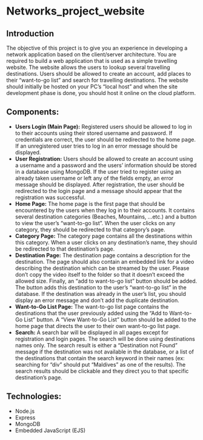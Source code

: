# Networks_project_website
## Introduction
The objective of this project is to give you an experience in developing a network application based on
the client/server architecture. You are required to build a web application that is used as a simple
travelling website. The website allows the users to lookup several travelling destinations. Users should
be allowed to create an account, add places to their “want-to-go list” and search for travelling
destinations. The website should initially be hosted on your PC’s “local host” and when the site
development phase is done, you should host it online on the cloud platform.
## Components:
* **Users Login (Main Page):**
Registered users should be allowed to log in to their accounts using their stored username and
password. If credentials are correct, the user should be redirected to the home page. If an
unregistered user tries to log in an error message should be displayed.
* **User Registration:**
Users should be allowed to create an account using a username and a password and the users’
information should be stored in a database using MongoDB. If the user tried to register using an
already taken username or left any of the fields empty, an error message should be displayed. After
registration, the user should be redirected to the login page and a message should appear that the
registration was successful.
* **Home Page:**
The home page is the first page that should be encountered by the users when they log in to their
accounts. It contains several destination categories (Beaches, Mountains, ...etc.) and a button to
view the user’s “want-to-go list”. When the user clicks on any category, they should be redirected
to that category’s page.
* **Category Page:**
The category page contains all the destinations within this category. When a user clicks on any
destination’s name, they should be redirected to that destination’s page.
* **Destination Page:**
The destination page contains a description for the destination. The page should also contain an
embedded link for a video describing the destination which can be streamed by the user. Please
don’t copy the video itself to the folder so that it doesn’t exceed the allowed size. Finally, an
“add to want-to-go list” button should be added. The button adds this destination to the user’s
“want-to-go list” in the database. If the destination was already in the user’s list, you should display
an error message and don’t add the duplicate destination.
* **Want-to-Go List Page:**
The want-to-go list page contains the destinations that the user previously added using the “Add to
Want-to-Go List” button. A “View Want-to-Go List” button should be added to the home page that
directs the user to their own want-to-go list page.
* **Search:**
A search bar will be displayed in all pages except for registration and login pages. The search will
be done using destinations names only. The search result is either a “Destination not Found”
message if the destination was not available in the database, or a list of the destinations that contain
the search keyword in their names (ex: searching for “div” should put “Maldives” as one of the
results). The search results should be clickable and they direct you to that specific destination’s
page.
## Technologies:
* Node.js
* Express
* MongoDB
* Embedded JavaScript (EJS)

